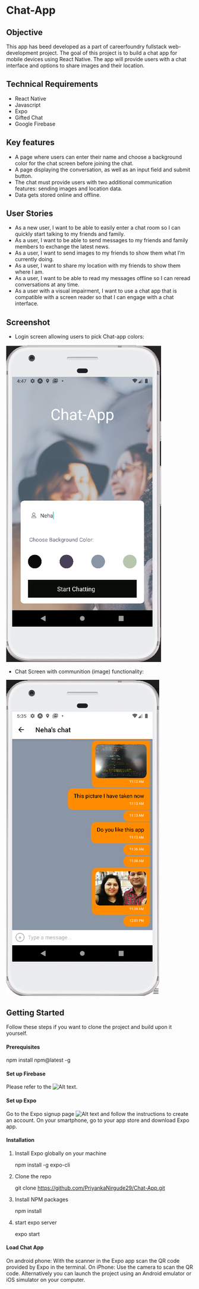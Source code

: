 # Chat-App

## Objective

This app has beed developed as a part of careerfoundry fullstack web-development project. The goal of this project is to build a chat app for mobile devices using React Native. The app will provide users with a chat interface and options to share images and their location.

## Technical Requirements

* React Native
* Javascript
* Expo
* Gifted Chat
* Google Firebase

## Key features

* A page where users can enter their name and choose a background color for the chat screen before joining the chat.
* A page displaying the conversation, as well as an input field and submit button.
* The chat must provide users with two additional communication features: sending images and location data.
* Data gets stored online and offline.

## User Stories

* As a new user, I want to be able to easily enter a chat room so I can quickly start talking to my friends and family.
* As a user, I want to be able to send messages to my friends and family members to exchange the latest news.
* As a user, I want to send images to my friends to show them what I’m currently doing.
* As a user, I want to share my location with my friends to show them where I am.
* As a user, I want to be able to read my messages offline so I can reread conversations at any time.
* As a user with a visual impairment, I want to use a chat app that is compatible with a screen reader so that I can engage with a chat interface.

## Screenshot

* Login screen allowing users to pick Chat-app colors:

![Alt text](./assets/scrShot_start.png?raw=true&sanitize=true "Optional Title")

* Chat Screen with communition (image) functionality:

![Alt text](./assets/Scrshot_Chat.png?raw=true&sanitize=true "Optional Title")

## Getting Started

Follow these steps if you want to clone the project and build upon it yourself.

#### Prerequisites

npm install npm@latest -g

#### Set up Firebase

Please refer to the ![Alt text](https://firebase.google.com/ "documentation").

#### Set up Expo

Go to the Expo signup page ![Alt text](https://expo.dev/ "Expo signup page") and follow the instructions to create an account. On your smartphone, go to your app store and download Expo app.

#### Installation

1. Install Expo globally on your machine

   npm install -g expo-cli

2. Clone the repo

   git clone https://github.com/PriyankaNirgude29/Chat-App.git

3. Install NPM packages

   npm install

4. start expo server

   expo start

#### Load Chat App

On android phone: With the scanner in the Expo app scan the QR code provided by Expo in the terminal. On iPhone: Use the camera to scan the QR code. Alternatively you can launch the project using an Android emulator or iOS simulator on your computer.
